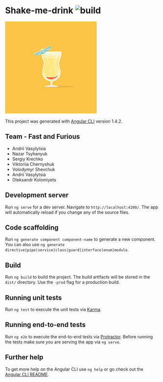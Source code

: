 # Shake-me-drink ![build](https://api.travis-ci.org/Eleks-Angular-learning/shake-me-drink.svg?branch=master)
![Logo](logo.jpg) 

This project was generated with [Angular CLI](https://github.com/angular/angular-cli) version 1.4.2.

## Team - Fast and Furious

* Andrii Vasylytsia
* Nazar Tsyhanyuk
* Sergiy Krechko
* Viktoriia Chernyshuk
* Volodymyr Shevchuk
* Andrii Vasylytsia
* Oleksandr Kolomiyets

## Development server

Run `ng serve` for a dev server. Navigate to `http://localhost:4200/`. The app will automatically reload if you change any of the source files.

## Code scaffolding

Run `ng generate component component-name` to generate a new component. You can also use `ng generate directive|pipe|service|class|guard|interface|enum|module`.

## Build

Run `ng build` to build the project. The build artifacts will be stored in the `dist/` directory. Use the `-prod` flag for a production build.

## Running unit tests

Run `ng test` to execute the unit tests via [Karma](https://karma-runner.github.io).

## Running end-to-end tests

Run `ng e2e` to execute the end-to-end tests via [Protractor](http://www.protractortest.org/).
Before running the tests make sure you are serving the app via `ng serve`.

## Further help

To get more help on the Angular CLI use `ng help` or go check out the [Angular CLI README](https://github.com/angular/angular-cli/blob/master/README.md).
